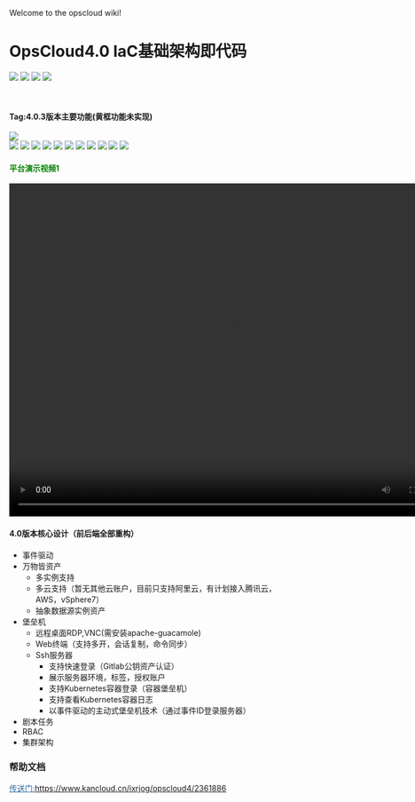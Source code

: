 Welcome to the opscloud wiki!

# OpsCloud4.0 IaC基础架构即代码
<img src="https://img.shields.io/badge/version-4.0.0-brightgreen.svg"></img>
<img src="https://img.shields.io/badge/java-8-brightgreen.svg"></img> 
<img src="https://img.shields.io/badge/springboot-2.3.10.RELEASE-brightgreen.svg"></img> 
<img src="https://img.shields.io/badge/mysql-8-brightgreen.svg"></img> 

<br>

#### Tag:4.0.3版本主要功能(黄框功能未实现)

<img src="https://opscloud-res.oss-cn-hangzhou.aliyuncs.com/opscloud4/github/opscloud4.png"></img>
<br>
<img src="https://opscloud-res.oss-cn-hangzhou.aliyuncs.com/opscloud4/github/oc4-1.png"></img>
<img src="https://opscloud-res.oss-cn-hangzhou.aliyuncs.com/opscloud4/github/oc4-2.png"></img>
<img src="https://opscloud-res.oss-cn-hangzhou.aliyuncs.com/opscloud4/github/oc4-3.png"></img>
<img src="https://opscloud-res.oss-cn-hangzhou.aliyuncs.com/opscloud4/github/oc4-4.png"></img>
<img src="https://opscloud-res.oss-cn-hangzhou.aliyuncs.com/opscloud4/github/oc4-5.png"></img>
<img src="https://opscloud-res.oss-cn-hangzhou.aliyuncs.com/opscloud4/github/oc4-6.png"></img>
<img src="https://opscloud-res.oss-cn-hangzhou.aliyuncs.com/opscloud4/github/oc4-7.png"></img>
<img src="https://opscloud-res.oss-cn-hangzhou.aliyuncs.com/opscloud4/github/oc4-8.png"></img>
<img src="https://opscloud-res.oss-cn-hangzhou.aliyuncs.com/opscloud4/github/oc4-9.png"></img>
<img src="https://opscloud-res.oss-cn-hangzhou.aliyuncs.com/opscloud4/github/oc4-10.png"></img>
<img src="https://opscloud-res.oss-cn-hangzhou.aliyuncs.com/opscloud4/github/oc4-11.png"></img>

#### <span style="color:green">平台演示视频1</span>
<video src="https://opscloud-res.oss-cn-hangzhou.aliyuncs.com/opscloud4/video/opscloud4-1.mov" width="800px" height="600px" controls="controls"></video>

#### 4.0版本核心设计（前后端全部重构）
+ 事件驱动
+ 万物皆资产
  + 多实例支持
  + 多云支持（暂无其他云账户，目前只支持阿里云，有计划接入腾讯云，AWS，vSphere7）
  + 抽象数据源实例资产
+ 堡垒机
  + 远程桌面RDP,VNC(需安装apache-guacamole)
  + Web终端（支持多开，会话复制，命令同步）
  + Ssh服务器
    + 支持快速登录（Gitlab公钥资产认证）
    + 展示服务器环境，标签，授权账户
    + 支持Kubernetes容器登录（容器堡垒机）
    + 支持查看Kubernetes容器日志
    + 以事件驱动的主动式堡垒机技术（通过事件ID登录服务器）
+ 剧本任务
+ RBAC
+ 集群架构

### 帮助文档

<a style="color:#2b669a" href="https://www.kancloud.cn/ixrjog/opscloud4/2361886" target="_blank">传送门:https://www.kancloud.cn/ixrjog/opscloud4/2361886</a>